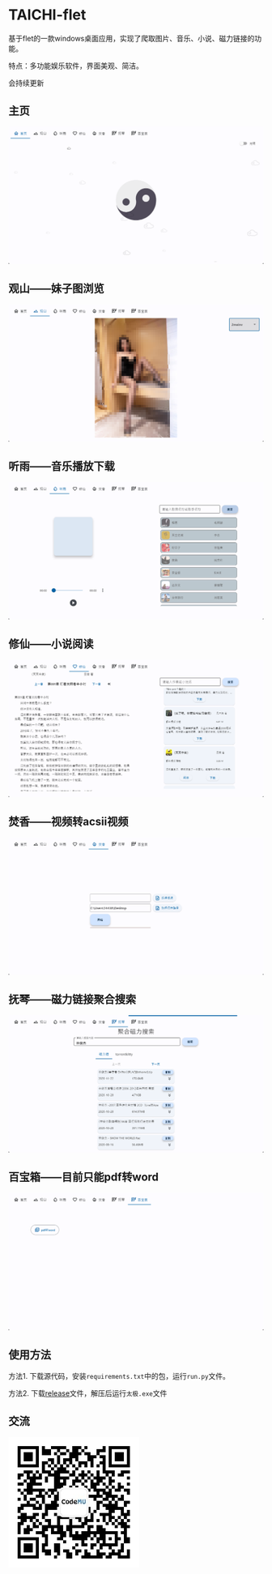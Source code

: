 # TAICHI-flet
 基于flet的一款windows桌面应用，实现了爬取图片、音乐、小说、磁力链接的功能。

 特点：多功能娱乐软件，界面美观、简洁。
 
会持续更新

## 主页
![主页](./docs/main.png)

## 观山——妹子图浏览
![观山](./docs/mountain.png)

## 听雨——音乐播放下载
![听雨](./docs/rain.png)

## 修仙——小说阅读
![修仙](./docs/immoral.png)

## 焚香——视频转acsii视频
![焚香](./docs/cense.png)

## 抚琴——磁力链接聚合搜索
![抚琴](./docs/lyra.png)

## 百宝箱——目前只能pdf转word
![百宝箱](./docs/treasure.png)
## 使用方法
方法1. 下载源代码，安装`requirements.txt`中的包，运行`run.py`文件。

方法2. 下载[release](https://github.com/cuifengcn/TAICHI-flet/releases/tag/publish)文件，解压后运行`太极.exe`文件

## 交流
![公众号](./docs/gongzhonghao.jpg)